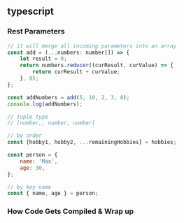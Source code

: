 ## typescript

### Rest Parameters

```js
// it will merge all incoming parameters into an array
const add = (...numbers: number[]) => {
	let result = 0;
	return numbers.reducer((curResult, curValue) => {
		return curResult + curValue;
	}, 0);
};

const addNumbers = add(5, 10, 2, 3, 8);
console.log(addNumbers);

// tuple type
// [number,, number, number]

// by order
const [hobby1, hobby2, ...remainingHobbies] = hobbies;

const person = {
	name: 'Max',
	age: 30,
};

// by key name
const { name, age } = person;
```

### How Code Gets Compiled & Wrap up
